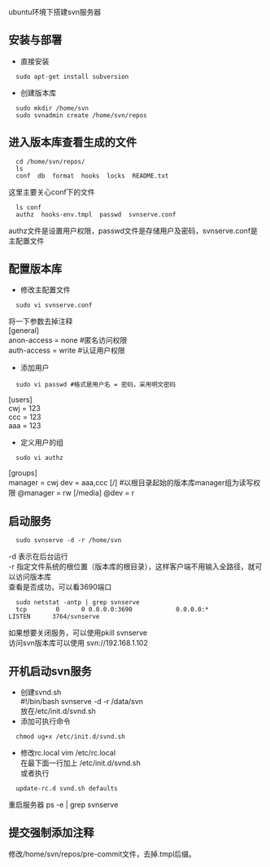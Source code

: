 ubuntu环境下搭建svn服务器
## 安装与部署
- 直接安装
```
  sudo apt-get install subversion
```
- 创建版本库
```
  sudo mkdir /home/svn
  sudo svnadmin create /home/svn/repos
```

## 进入版本库查看生成的文件
```
  cd /home/svn/repos/
  ls
  conf  db  format  hooks  locks  README.txt
```
这里主要关心conf下的文件
```
  ls conf
  authz  hooks-env.tmpl  passwd  svnserve.conf
```
authz文件是设置用户权限，passwd文件是存储用户及密码，svnserve.conf是主配置文件

## 配置版本库
- 修改主配置文件
```
  sudo vi svnserve.conf
```
将一下参数去掉注释    
[general]     
anon-access = none #匿名访问权限    
auth-access = write #认证用户权限   
- 添加用户    
```
  sudo vi passwd #格式是用户名 = 密码，采用明文密码
```
[users]    
cwj = 123    
ccc = 123    
aaa = 123    
- 定义用户的组
```
  sudo vi authz
```
[groups]    
manager = cwj
dev = aaa,ccc
[/] #以根目录起始的版本库manager组为读写权限
@manager = rw
[/media]
@dev = r

## 启动服务
```
  sudo svnserve -d -r /home/svn
```
-d 表示在后台运行    
-r 指定文件系统的根位置（版本库的根目录），这样客户端不用输入全路径，就可以访问版本库    
查看是否成功，可以看3690端口
```
  sudo netstat -antp | grep svnserve
  tcp        0      0 0.0.0.0:3690            0.0.0.0:*               LISTEN      3764/svnserve  
```
如果想要关闭服务，可以使用pkill svnserve    
访问svn版本库可以使用
svn://192.168.1.102

## 开机启动svn服务
- 创建svnd.sh    
#!/bin/bash
svnserve -d -r /data/svn    
放在/etc/init.d/svnd.sh    
- 添加可执行命令
```
  chmod ug+x /etc/init.d/svnd.sh
```
- 修改rc.local
vim /etc/rc.local    
在最下面一行加上  /etc/init.d/svnd.sh    
或者执行    
```
  update-rc.d svnd.sh defaults   
```
重启服务器  ps -e  |  grep  svnserve

## 提交强制添加注释
修改/home/svn/repos/pre-commit文件，去掉.tmpl后缀。
